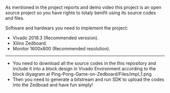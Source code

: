 As mentioned in the project reports and demo video this project is an open source project so you have rights to totaly benifit using its source codes and files.

Software and hardwars you need to implement the project:
* Vivado 2018.3 (Recommended verssion).
* Xilinx Zedboard.
* Monitor 1600x800 (Recommended resolution).
---
- You need to download all the source codes in the this repository and include it into a block design in Vivado Environment according to the block diyagram at Ping-Pong-Game-on-Zedboard/Files/impl_1.png
- Then you need to generate a bitstream and run SDK to upload the codes into the Zedboad and have fun simply!
